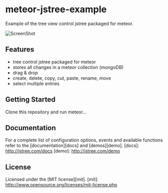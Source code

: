 # meteor-jstree-example

Example of the tree view control jstree packaged for meteor.

![ScreenShot](https://raw.github.com/r-tiger/meteor-jstree-example/master/public/images/meteor-jstree-example.png)

## Features

* tree control jstree packaged for meteor
* stores all changes in a meteor collection (mongoDB)
* drag & drop
* create, delete, copy, cut, paste, rename, move
* select multiple entries

## Getting Started

Clone this repository and run meteor...

## Documentation

For a complete list of configuration options, events and available functions refer to the [documentation][docs] and [demos][demo].
[docs]: http://jstree.com/docs
[demo]: http://jstree.com/demo

## License

Licensed under the [MIT license][mit].
[mit]: http://www.opensource.org/licenses/mit-license.php
